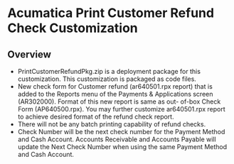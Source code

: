 # Acumatica Print Customer Refund Check Customization


## Overview
- PrintCustomerRefundPkg.zip is a deployment package for this customization. This customization is packaged as code files.
- New check form for Customer refund (ar640501.rpx report) that is added to the Reports menu of the Payments & Applications screen (AR302000). Format of this new report is same as out- of-box Check Form (AP640500.rpx). You may further customize ar640501.rpx report to achieve desired format of the refund check report.
- There will not be any batch printing capability of refund checks.
- Check Number will be the next check number for the Payment Method and Cash Account. Accounts Receivable and Accounts Payable will update the Next Check Number when using the same Payment Method and Cash Account.
